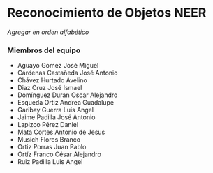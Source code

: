 # Reconocimiento de Objetos NEER
*Agregar en orden alfabético*
### Miembros del equipo
* Aguayo Gomez José Miguel
* Cárdenas Castañeda José Antonio
* Chávez Hurtado Avelino
* Diaz Cruz José Ismael
* Domínguez Duran Oscar Alejandro
* Esqueda Ortiz Andrea Guadalupe
* Garibay Guerra Luis Angel
* Jaime Padilla José Antonio
* Lapizco Pérez Daniel
* Mata Cortes Antonio de Jesus
* Musich Flores Branco
* Ortiz Porras Juan Pablo
* Ortíz Franco César Alejandro
* Ruiz Padilla Luis Angel
